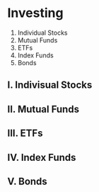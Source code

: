 # Investing

1) Individual Stocks
2) Mutual Funds
3) ETFs
4) Index Funds
5) Bonds

## I. Indivisual Stocks
## II. Mutual Funds

## III. ETFs
## IV. Index Funds
## V. Bonds
